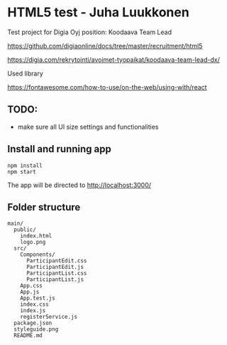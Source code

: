 # HTML5 test - Juha Luukkonen

Test project for Digia Oyj position: Koodaava Team Lead

https://github.com/digiaonline/docs/tree/master/recruitment/html5

https://digia.com/rekrytointi/avoimet-tyopaikat/koodaava-team-lead-dx/

Used library

https://fontawesome.com/how-to-use/on-the-web/using-with/react

## TODO: 
  - make sure all UI size settings and functionalities

## Install and running app
```
npm install 
npm start
```
The app will be directed to [http://localhost:3000/](http://localhost:3000/)

## Folder structure
```
main/
  public/
    index.html
    logo.png
  src/
    Components/
      ParticipantEdit.css
      ParticipantEdit.js
      ParticipantList.css
      ParticipantList.js
    App.css
    App.js
    App.test.js
    index.css
    index.js
    registerService.js
  package.json
  styleguide.png
  README.md
```